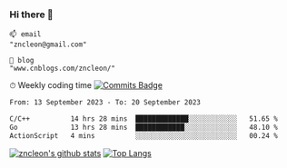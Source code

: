 ### Hi there 👋
```
📫 email
"zncleon@gmail.com"

🌱 blog
"www.cnblogs.com/zncleon/"
```

⏱ Weekly coding time
[![Commits Badge](https://badges.pufler.dev/commits/weekly/zncleon)](https://badges.pufler.dev)

<!--START_SECTION:waka-->

```txt
From: 13 September 2023 - To: 20 September 2023

C/C++          14 hrs 28 mins  █████████████░░░░░░░░░░░░   51.65 %
Go             13 hrs 28 mins  ████████████░░░░░░░░░░░░░   48.10 %
ActionScript   4 mins          ░░░░░░░░░░░░░░░░░░░░░░░░░   00.24 %
```

<!--END_SECTION:waka-->

[![zncleon's github stats](https://github-readme-stats-psi-two-44.vercel.app/api?username=zncleon)](https://github.com/anuraghazra/github-readme-stats)
[![Top Langs](https://github-readme-stats-psi-two-44.vercel.app/api/top-langs/?username=zncleon&layout=compact)](https://github.com/anuraghazra/github-readme-stats)
